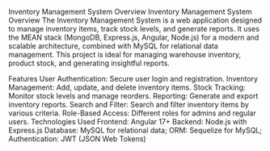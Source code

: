 Inventory Management System
Overview
Inventory Management System
Overview
The Inventory Management System is a web application designed to manage inventory items, track stock levels, and generate reports. It uses the MEAN stack (MongoDB, Express.js, Angular, Node.js) for a modern and scalable architecture, combined with MySQL for relational data management. This project is ideal for managing warehouse inventory, product stock, and generating insightful reports.

Features
User Authentication: Secure user login and registration.
Inventory Management: Add, update, and delete inventory items.
Stock Tracking: Monitor stock levels and manage reorders.
Reporting: Generate and export inventory reports.
Search and Filter: Search and filter inventory items by various criteria.
Role-Based Access: Different roles for admins and regular users.
Technologies Used
Frontend: Angular 17+
Backend: Node.js with Express.js
Database: MySQL for relational data;
ORM: Sequelize for MySQL; 
Authentication: JWT (JSON Web Tokens)
